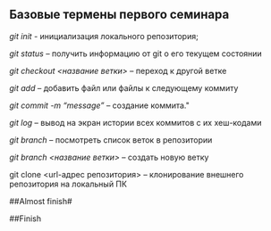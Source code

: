 ## Базовые термены первого семинара

*git init* - инициализация локального репозитория;

*git status* – получить информацию от git о его текущем состоянии

*git checkout <название ветки>* – переход к другой ветке

*git add* – добавить файл или файлы к следующему коммиту

*git commit -m “message”* – создание коммита."

*git log* – вывод на экран истории всех коммитов с их хеш-кодами

*git branch* – посмотреть список веток в репозитории

*git branch <название ветки>* – создать новую ветку

git clone <url-адрес репозитория> – клонирование внешнего репозитория на локальный ПК

##Almost finish#

##Finish